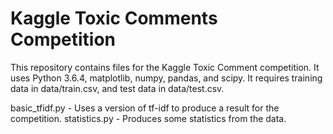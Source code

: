 # Kaggle Toxic Comments Competition

This repository contains files for the Kaggle Toxic Comment competition.
It uses Python 3.6.4, matplotlib, numpy, pandas, and scipy.
It requires training data in data/train.csv, and test data in data/test.csv.

basic_tfidf.py    -	Uses a version of tf-idf to produce a result for the competition.
statistics.py     - Produces some statistics from the data.
